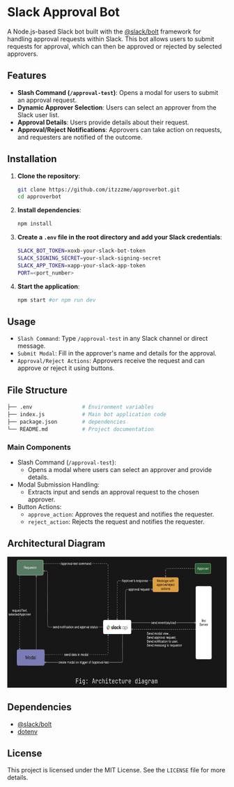 # Slack Approval Bot

A Node.js-based Slack bot built with the [@slack/bolt](https://www.npmjs.com/package/@slack/bolt) framework for handling approval requests within Slack. This bot allows users to submit requests for approval, which can then be approved or rejected by selected approvers.

## Features
- **Slash Command (`/approval-test`)**: Opens a modal for users to submit an approval request.
- **Dynamic Approver Selection**: Users can select an approver from the Slack user list.
- **Approval Details**: Users provide details about their request.
- **Approval/Reject Notifications**: Approvers can take action on requests, and requesters are notified of the outcome.

## Installation
1. **Clone the repository**:

   ```bash
   git clone https://github.com/itzzzme/approverbot.git
   cd approverbot
   ```

2. **Install dependencies**:
    ```bash
   npm install
    ```
3. **Create a `.env` file in the root directory and add your Slack credentials**:
    ```bash
    SLACK_BOT_TOKEN=xoxb-your-slack-bot-token
    SLACK_SIGNING_SECRET=your-slack-signing-secret
    SLACK_APP_TOKEN=xapp-your-slack-app-token
    PORT=<port_number>
    ```
4. **Start the application**:
    ```bash
    npm start #or npm run dev
    ```

## Usage
- `Slash Command`: Type `/approval-test` in any Slack channel or direct message.
- `Submit Modal`: Fill in the approver's name and details for the approval.
- `Approval/Reject Actions`: Approvers receive the request and can approve or reject it using buttons.


## File Structure
 ```bash
├── .env                # Environment variables
├── index.js            # Main bot application code
├── package.json        # dependencies
└── README.md           # Project documentation
```
### Main Components
- Slash Command (`/approval-test`):
    - Opens a modal where users can select an approver and provide details.
- Modal Submission Handling:
    - Extracts input and sends an approval request to the chosen approver.
- Button Actions:
    - `approve_action`: Approves the request and notifies the requester.
    - `reject_action`: Rejects the request and notifies the requester.

## Architectural Diagram
<img
        src="./diagram.png"
        width="full"
        height="300"
      />

## Dependencies
- [@slack/bolt](https://www.npmjs.com/package/@slack/bolt)
- [dotenv](https://www.npmjs.com/package/dotenv)

## License
This project is licensed under the MIT License. See the `LICENSE` file for more details.